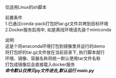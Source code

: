 仅适用Linux的sh脚本

前置条件  
1.已通过conda-pack打包好tar.gz文件并拷到目标环境  
2.Docker服务启用中, 如是离线环境请先装个miniconda

说明:  
这是个将anaconda环境打包到镜像里并运行的demo  
将打包好的tar.gz文件放在当前目录下, 执行脚本就行  
环境、镜像、容器名称将统一默认使用tar文件名称  
打包成镜像后会直接载入docker服务  
***命令默认仅拷贝py文件进去,默认运行 main.py***  
